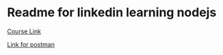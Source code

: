 # Readme for linkedin learning nodejs

[Course Link](https://www.linkedin.com/learning/node-js-microservices/understand-how-microservices-are-built-and-used-2?autoplay=true&resume=false)

[Link for postman](https://www.getpostman.com/collections/ce51d46d36dc99e075e8)
